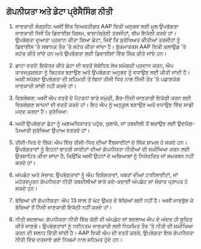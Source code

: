 ## ਗੋਪਨੀਯਤਾ ਅਤੇ ਡੇਟਾ ਪ੍ਰੋਸੈਸਿੰਗ ਨੀਤੀ

1. ਜਾਣਕਾਰੀ ਸੰਗ੍ਰਹਿ:
ਅਸੀਂ ਇੱਕ ਵਿਅਕਤੀਗਤ AAP ਵਿਕੀ ਅਨੁਭਵ ਲਈ ਮੂਲ ਉਪਭੋਗਤਾ ਜਾਣਕਾਰੀ ਜਿਵੇਂ ਕਿ ਡਿਵਾਈਸ ਕਿਸਮ, ਭਾਸ਼ਾ/ਸ਼੍ਰੇਣੀ ਤਰਜੀਹਾਂ, ਥੀਮ ਇਕੱਠੀ ਕਰਦੇ ਹਾਂ।
ਉਪਭੋਗਤਾ ਦੁਆਰਾ ਪ੍ਰਦਾਨ ਕੀਤਾ ਗਿਆ ਡੇਟਾ, ਜਿਵੇਂ ਕਿ ਸੁਰੱਖਿਅਤ ਕੀਤੀਆਂ ਤਰਜੀਹਾਂ ਨੂੰ ਡਿਵਾਈਸ 'ਤੇ ਸਥਾਨਕ ਤੌਰ 'ਤੇ ਸਟੋਰ ਕੀਤਾ ਜਾਂਦਾ ਹੈ। ਬੁੱਕਮਾਰਕਸ AAP ਵਿਕੀ ਕਲਾਉਡ 'ਤੇ ਸਟੋਰ ਕੀਤੇ ਜਾਂਦੇ ਹਨ ਅਤੇ ਉਪਭੋਗਤਾ ਲਈ ਡਿਵਾਈਸਾਂ ਵਿੱਚ ਸਿੰਕ ਕੀਤੇ ਜਾਂਦੇ ਹਨ।

2. ਡਾਟਾ ਵਰਤੋਂ:
ਇਕੱਤਰ ਕੀਤੇ ਡੇਟਾ ਦੀ ਵਰਤੋਂ ਸੰਬੰਧਿਤ ਲੇਖ ਸਮੱਗਰੀ ਪ੍ਰਦਾਨ ਕਰਨ, ਐਪ ਕਾਰਜਕੁਸ਼ਲਤਾ ਨੂੰ ਬਿਹਤਰ ਬਣਾਉਣ ਅਤੇ ਉਪਭੋਗਤਾ ਅਨੁਭਵ ਨੂੰ ਵਧਾਉਣ ਲਈ ਕੀਤੀ ਜਾਂਦੀ ਹੈ।
ਅਸੀਂ ਸਪੱਸ਼ਟ ਉਪਭੋਗਤਾ ਦੀ ਸਹਿਮਤੀ ਤੋਂ ਬਿਨਾਂ ਤੀਜੀ ਧਿਰ ਨਾਲ ਨਿੱਜੀ ਤੌਰ 'ਤੇ ਪਛਾਣਯੋਗ ਜਾਣਕਾਰੀ ਸਾਂਝੀ ਨਹੀਂ ਕਰਦੇ ਹਾਂ।

3. ਵਿਸ਼ਲੇਸ਼ਣ:
ਅਸੀਂ ਐਪ ਵਰਤੋਂ ਦੇ ਪੈਟਰਨਾਂ ਬਾਰੇ ਸਮੁੱਚੀ, ਗੈਰ-ਨਿੱਜੀ ਜਾਣਕਾਰੀ ਇਕੱਠੀ ਕਰਨ ਲਈ ਵਿਸ਼ਲੇਸ਼ਣ ਸਾਧਨਾਂ ਦੀ ਵਰਤੋਂ ਕਰਦੇ ਹਾਂ। ਇਹ ਐਪ ਨੂੰ ਅਨੁਕੂਲ ਬਣਾਉਣ ਅਤੇ ਵਧਾਉਣ ਵਿੱਚ ਸਾਡੀ ਮਦਦ ਕਰਦਾ ਹੈ।
ਸੁਰੱਖਿਆ:

4. ਅਸੀਂ ਉਪਭੋਗਤਾ ਡੇਟਾ ਨੂੰ ਅਣਅਧਿਕਾਰਤ ਪਹੁੰਚ, ਖੁਲਾਸੇ, ਜਾਂ ਤਬਦੀਲੀ ਤੋਂ ਬਚਾਉਣ ਲਈ ਉਦਯੋਗ-ਮਿਆਰੀ ਸੁਰੱਖਿਆ ਉਪਾਅ ਵਰਤਦੇ ਹਾਂ।

5. ਤੀਜੀ-ਧਿਰ ਦੇ ਲਿੰਕ:
ਐਪ ਵਿੱਚ ਤੀਜੀ-ਧਿਰ ਦੀਆਂ ਵੈੱਬਸਾਈਟਾਂ ਦੇ ਲਿੰਕ ਸ਼ਾਮਲ ਹੋ ਸਕਦੇ ਹਨ। ਉਪਭੋਗਤਾਵਾਂ ਨੂੰ ਇਹਨਾਂ ਬਾਹਰੀ ਸਾਈਟਾਂ ਦੀਆਂ ਗੋਪਨੀਯਤਾ ਨੀਤੀਆਂ ਦੀ ਸਮੀਖਿਆ ਕਰਨ ਲਈ ਉਤਸ਼ਾਹਿਤ ਕੀਤਾ ਜਾਂਦਾ ਹੈ, ਕਿਉਂਕਿ ਅਸੀਂ ਉਹਨਾਂ ਦੇ ਅਭਿਆਸਾਂ ਨੂੰ ਨਿਯੰਤਰਿਤ ਜਾਂ ਸਮਰਥਨ ਨਹੀਂ ਕਰਦੇ ਹਾਂ।

6. ਅੱਪਡੇਟ ਅਤੇ ਸੰਚਾਰ:
ਉਪਭੋਗਤਾਵਾਂ ਨੂੰ ਐਪ ਵਿਸ਼ੇਸ਼ਤਾਵਾਂ, ਖਬਰਾਂ ਦੀਆਂ ਹਾਈਲਾਈਟਾਂ, ਜਾਂ ਮਹੱਤਵਪੂਰਨ ਗੋਪਨੀਯਤਾ ਨੀਤੀ ਤਬਦੀਲੀਆਂ ਬਾਰੇ ਕਦੇ-ਕਦਾਈਂ ਅੱਪਡੇਟ ਜਾਂ ਸੰਚਾਰ ਪ੍ਰਾਪਤ ਹੋ ਸਕਦੇ ਹਨ।

7. ਬੱਚਿਆਂ ਦੀ ਗੋਪਨੀਯਤਾ:
ਐਪ 13 ਸਾਲ ਤੋਂ ਘੱਟ ਉਮਰ ਦੇ ਬੱਚਿਆਂ ਲਈ ਨਹੀਂ ਹੈ। ਅਸੀਂ ਜਾਣਬੁੱਝ ਕੇ ਬੱਚਿਆਂ ਤੋਂ ਨਿੱਜੀ ਜਾਣਕਾਰੀ ਇਕੱਠੀ ਨਹੀਂ ਕਰਦੇ ਹਾਂ।

8. ਨੀਤੀ ਬਦਲਾਅ:
ਗੋਪਨੀਯਤਾ ਨੀਤੀ ਵਿੱਚ ਕੋਈ ਵੀ ਅੱਪਡੇਟ ਜਾਂ ਬਦਲਾਅ ਐਪ ਦੇ ਅੰਦਰ ਹੀ ਸੂਚਿਤ ਕੀਤੇ ਜਾਣਗੇ। ਉਪਭੋਗਤਾਵਾਂ ਨੂੰ ਨਵੀਨਤਮ ਜਾਣਕਾਰੀ ਲਈ ਨਿਯਮਿਤ ਤੌਰ 'ਤੇ ਨੀਤੀ ਦੀ ਸਮੀਖਿਆ ਕਰਨ ਦੀ ਸਲਾਹ ਦਿੱਤੀ ਜਾਂਦੀ ਹੈ।
AAP ਵਿਕੀ ਐਪ ਦੀ ਵਰਤੋਂ ਕਰਕੇ, ਉਪਭੋਗਤਾ ਇਸ ਗੋਪਨੀਯਤਾ ਨੀਤੀ ਵਿੱਚ ਦਰਸਾਏ ਗਏ ਨਿਯਮਾਂ ਨਾਲ ਸਹਿਮਤ ਹੁੰਦੇ ਹਨ।